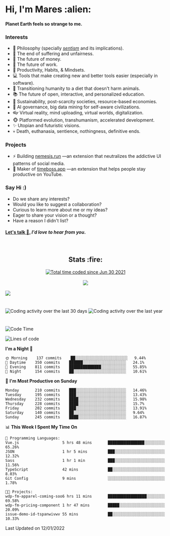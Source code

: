 <h1>Hi, I'm Mares :alien:</h1>

#### Planet Earth feels so strange to me.

### **Interests**

- 🌊 Philosophy (specially [_sentism_][sentismmedium] and its implications).
- 🎯 The end of suffering and unfairness.
- 💸 The future of money.
- 💼 The future of work.
- 🧠 Productivity, Habits, & Mindsets.
- 💻 Tools that make creating new and better tools easier (especially in software).
- 🥗 Transitioning humanity to a diet that doesn't harm animals.
- 📚 The future of open, interactive, and personalized education.
- 🌱 Sustainability, post-scarcity societies, resource-based economies.
- 🤖 AI governance, big data mining for self-aware civilizations.
- 👓 Virtual reality, mind uploading, virtual worlds, digitalization.
- 🐵 Platformed evolution, transhumanism, accelerated development.
- ✨ Utopian and futuristic visions.
- 💀 Death, euthanasia, sentience, nothingness, definitive ends.


### **Projects**

- ⚡ Building [nemesis.run](https://nemesis.run) —an extension that neutralizes the addictive UI patterns of social media.
- 💎 Maker of [timeboss.app](https://timeboss.app) —an extension that helps people stay productive on YouTube.


### **Say Hi :)**

- Do we share any interests?
- Would you like to suggest a collaboration?
- Curious to learn more about me or my ideas?
- Eager to share your vision or a thought?
- Have a reason I didn't list?

#### [Let's talk :wave:.](mailto:mareszhar@gmail.com) _I'd love to hear from you_.

[sentismmedium]: https://medium.com/@mareszhar/born-a-prisoner-a-reflection-about-life-its-struggles-and-a-plan-to-escape-d8566ce9b026

<br>

<h2 align="center">Stats :fire:</h2>

<div align="center">
  <a href="https://wakatime.com/@cfdc0e0d-4860-4b62-9ff0-cb659185525e">
    <img src="https://wakatime.com/badge/user/cfdc0e0d-4860-4b62-9ff0-cb659185525e.svg" alt="Total time coded since Jun 30 2021" />
  </a>
</div>

<br>

<!-- 
Add or remove this: 
&dates=B1AAB3FF 
...or this...
&date_format=M%20j%5B%2C%20Y%5D
from the *streak stats URL below* if they get bugged and aren't updating: 
-->

<div align="center">
  <img src="https://github-readme-streak-stats.herokuapp.com?user=mareszhar&theme=black-ice&hide_border=true&stroke=FFFFFF15&ring=DF8FFE&fire=DF8FFE&currStreakLabel=DF8FFE&background=1A232A&currStreakNum=86FFAB&dates=B1AAB3FF&date_format=M%20j%5B%2C%20Y%5D">
</div>

<br>

<img src="https://activity-graph.herokuapp.com/graph?username=mareszhar&theme=nord&bg_color=00000000&color=979797&line=DF8FFE&point=00000000&area=true&hide_border=true">

<br>

<h1></h1>

<img src="https://wakatime.com/share/@mares/5df0ff02-9c79-41b4-b540-51dc9c65a57b.svg" alt="Coding activity over the last 30 days" />
<img src="https://wakatime.com/share/@mares/ea89ba71-f374-40af-930c-e0655909fe37.svg" alt="Coding activity over the last year" />

<h1></h1>

<!--START_SECTION:waka-->
![Code Time](http://img.shields.io/badge/Code%20Time-424%20hrs%2036%20mins-blue)

![Lines of code](https://img.shields.io/badge/From%20Hello%20World%20I%27ve%20Written-127%20Thousand%20lines%20of%20code-blue)

**I'm a Night 🦉** 

```text
🌞 Morning    137 commits    ██░░░░░░░░░░░░░░░░░░░░░░░   9.44% 
🌆 Daytime    350 commits    ██████░░░░░░░░░░░░░░░░░░░   24.1% 
🌃 Evening    811 commits    ██████████████░░░░░░░░░░░   55.85% 
🌙 Night      154 commits    ██░░░░░░░░░░░░░░░░░░░░░░░   10.61%

```
📅 **I'm Most Productive on Sunday** 

```text
Monday       210 commits    ███░░░░░░░░░░░░░░░░░░░░░░   14.46% 
Tuesday      195 commits    ███░░░░░░░░░░░░░░░░░░░░░░   13.43% 
Wednesday    232 commits    ████░░░░░░░░░░░░░░░░░░░░░   15.98% 
Thursday     228 commits    ████░░░░░░░░░░░░░░░░░░░░░   15.7% 
Friday       202 commits    ███░░░░░░░░░░░░░░░░░░░░░░   13.91% 
Saturday     140 commits    ██░░░░░░░░░░░░░░░░░░░░░░░   9.64% 
Sunday       245 commits    ████░░░░░░░░░░░░░░░░░░░░░   16.87%

```


📊 **This Week I Spent My Time On** 

```text
💬 Programming Languages: 
Vue.js                   5 hrs 48 mins       ████████████████░░░░░░░░░   65.26% 
JSON                     1 hr 5 mins         ███░░░░░░░░░░░░░░░░░░░░░░   12.32% 
Sass                     1 hr 1 min          ███░░░░░░░░░░░░░░░░░░░░░░   11.56% 
TypeScript               42 mins             ██░░░░░░░░░░░░░░░░░░░░░░░   8.03% 
Git Config               9 mins              ░░░░░░░░░░░░░░░░░░░░░░░░░   1.78%

🐱‍💻 Projects: 
wdp-fm-apparel-coming-soo6 hrs 11 mins       █████████████████░░░░░░░░   69.58% 
wdp-fm-pricing-component 1 hr 47 mins        █████░░░░░░░░░░░░░░░░░░░░   20.09% 
issue-demo-id-tspanwivwv 55 mins             ██░░░░░░░░░░░░░░░░░░░░░░░   10.33%

```


 Last Updated on 12/01/2022
<!--END_SECTION:waka-->
